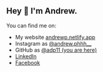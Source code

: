 ## Hey 👋 I'm Andrew.

You can find me on:

* My website [andrewp.netlify.app](https://andrewp.netlify.app)
* Instagram as [@andrew.phhh__](https://www.instagram.com/andrew.phhh__/)
* GitHub as [@adp11 (you are here)](https://github.com/adp11)
* [LinkedIn](https://linkedin.com/in/andrewph)
* [Facebook](https://www.facebook.com/profile.php?id=100008330377004)
